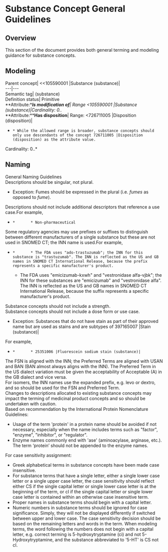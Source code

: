 # Substance Concept General Guidelines

## Overview

This section of the document provides both general terming and modeling guidance for substance concepts.

## Modeling

Parent concept| <<105590001 |Substance (substance)|  
---|---  
Semantic tag| (substance)  
Definition status| Primitive  
**Attribute:****Is modification of**|  Range <105590001 |Substance (substance)|Cardinality: 0..*  
 **Attribute:****Has disposition**|  Range: <726711005 |Disposition (disposition)| 

  *     * While the allowed range is broader, substance concepts should only use descendants of the concept 726711005 |Disposition (disposition) as the attribute value.

Cardinality: 0..*  
  
## Naming

General Naming Guidelines  
Descriptions should be singular, not plural.

  * Exception: Fumes should be expressed in the plural (i.e. _fumes_ as opposed to _fume_).

  
Descriptions should not include additional descriptors that reference a use case.For example,

  *     *       * Non-pharmaceutical

  
Some regulatory agencies may use prefixes or suffixes to distinguish between different manufacturers of a single substance but these are not used in SNOMED CT; the INN name is used.For example,

  *     *       * The FDA uses "ado-trastuzumab"; the INN for this substance is "trastuzumab". The INN is reflected as the US and GB names in SNOMED CT International Release, because the prefix represents a specific manufacturer's product.
      * The FDA uses "emicizumab-kxwh" and "vestronidase alfa-vjbk"; the INN for these substances are "emicizumab" and "vestronidase alfa". The INN is reflected as the US and GB names in SNOMED CT International Release, because the suffix represents a specific manufacturer's product.

  
Substance concepts should not include a strength.  
Substance concepts should not include a dose form or use case.

  * Exception: Substances that do not have stain as part of their approved name but are used as stains and are subtypes of 397165007 |Stain (substance)|

For example,

  *     *       * 25351006 |Fluorescein sodium stain (substance)|

  
The FSN is aligned with the INN; the Preferred Terms are aligned with USAN and BAN (BAN almost always aligns with the INN). The Preferred Term in the US dialect variation must be given the acceptability of Acceptable (A) in the GB dialect and vice versa.  
For isomers, the INN names use the expanded prefix, e.g. levo or dextro, and so should be used for the FSN and Preferred Term.  
Changes to descriptions allocated to existing substance concepts may impact the terming of medicinal product concepts and so should be undertaken with caution.  
Based on recommendation by the International Protein Nomenclature Guidelines:

  * Usage of the term 'protein' in a protein name should be avoided if not necessary, especially when the name includes terms such as "factor", "enzyme", "inhibitor", or "regulator".
  * Enzyme names commonly end with 'ase' (aminoacylase, arginase, etc.). The term ‘protein’ should not be appended to the enzyme names.

  
For case sensitivity assignment:

  * Greek alphabetical terms in substance concepts have been made case insensitive.
  * For substance terms that have a single letter, either a single lower case letter or a single upper case letter, the case sensitivity should reflect either CS if the single capital letter or single lower case letter is at the beginning of the term, or cI if the single capital letter or single lower case letter is contained within an otherwise case insensitive term.
  * Proper names in substance terms should begin with a capital letter.
  * Numeric numbers in substance terms should be ignored for case significance. Simply, they will not be displayed differently if switched between upper and lower case. The case sensitivity decision should be based on the remaining letters and words in the term. When modeling terms, the word following the numbers does not begin with a capital letter, e.g. correct terming is 5-hydroxytryptamine (ci) and not 5-Hydroxytryptamine, and the substance abbreviated to '5-HT' is CS not cI.

